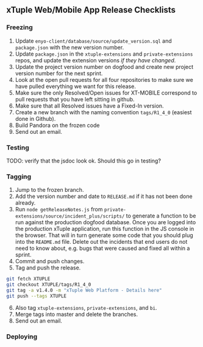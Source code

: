 ## xTuple Web/Mobile App Release Checklists

### Freezing

1. Update `enyo-client/database/source/update_version.sql` and `package.json` with the new version number.
2. Update `package.json` in the `xtuple-extensions` and `private-extensions` repos,
   and update the extension versions *if they have changed*.
3. Update the project version number on dogfood and create new project version number for the next sprint.
4. Look at the open pull requests for all four repositories to make sure we have pulled everything
  we want for this release.
5. Make sure the only Resolved/Open issues for XT-MOBILE correspond to pull requests that
  you have left sitting in github.
6. Make sure that all Resolved <Not Open> issues have a Fixed-In version.
7. Create a new branch with the naming convention `tags/R1_4_0` (easiest done in Github).
8. Build Pandora on the frozen code
9. Send out an email.

### Testing

TODO: verify that the jsdoc look ok. Should this go in testing?

### Tagging

1. Jump to the frozen branch.
2. Add the version number and date to `RELEASE.md` if it has not been done already.
3. Run `node getReleaseNotes.js` from `private-extensions/source/incident_plus/scripts/` to generate
  a function to be run against the production dogfood database. Once you are logged into the production xTuple
  application, run this function in the JS console in the browser. That will in turn
  generate some code that you should plug into the `README.md` file. Delete out the incidents that
  end users do not need to know about, e.g. bugs that were caused and fixed all within a sprint.
4. Commit and push changes.
5. Tag and push the release.

```bash
git fetch XTUPLE 
git checkout XTUPLE/tags/R1_4_0
git tag -a v1.4.0 -m "xTuple Web Platform - Details here"
git push --tags XTUPLE
```

6. Also tag `xtuple-extensions`, `private-extensions`, and `bi`.
7. Merge tags into master and delete the branches.
8. Send out an email.

### Deploying

